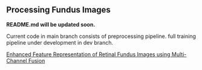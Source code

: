 ## Processing Fundus Images
**README.md will be updated soon.**

Current code in main branch consists of preprocessing pipeline. full training pipeline under development in dev branch.


[Enhanced Feature Representation of Retinal Fundus Images using Multi-Channel Fusion](https://ieeexplore.ieee.org/abstract/document/10551065)
